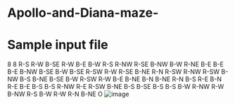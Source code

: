 # Apollo-and-Diana-maze-

# Sample input file
8 8
R-S R-W B-SE R-W B-E B-W R-S R-NW 
R-SE B-NW B-W R-NE B-E B-E B-E B-NW 
B-SE B-W B-SE R-SW R-W R-SE B-NE R-N 
R-SW R-NW R-SW B-NW B-S B-NE B-SE B-W 
R-SW R-W B-E B-NE B-N B-NE R-N B-S 
R-E B-N R-E B-E B-S B-S R-NW R-E 
R-SW B-NE B-S B-SE B-S B-S B-W R-NW 
R-W B-NW R-S B-W R-W R-N B-NE O 
![image](https://user-images.githubusercontent.com/65825453/143988371-eee0ac50-e8bc-4c8c-8d7d-a49af1130aa0.png)
